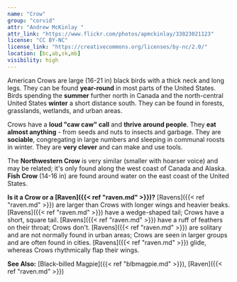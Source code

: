 ```yaml
---
name: "Crow"
group: "corvid"
attr: "Andrew McKinlay "
attr_link: "https://www.flickr.com/photos/apmckinlay/33823021123"
license: "CC BY-NC"
license_link: "https://creativecommons.org/licenses/by-nc/2.0/"
location: [bc,ab,sk,mb]
visibility: high
---
```

American Crows are large (16-21 in) black birds with a thick neck and long legs. They can be found **year-round** in most parts of the United States. Birds spending the **summer** further north in Canada and the north-central United States **winter** a short distance south. They can be found in forests, grasslands, wetlands, and urban areas.

Crows have a **loud "caw caw" call** and **thrive around people**. They **eat almost anything** - from seeds and nuts to insects and garbage. They are **sociable**, congregating in large numbers and sleeping in communal roosts in winter. They are **very clever** and can make and use tools.

The **Northwestern Crow** is very similar (smaller with hoarser voice) and may be related; it's only found along the west coast of Canada and Alaska. **Fish Crow** (14-16 in) are found around water on the east coast of the United States.

**Is it a Crow or a [Raven]({{< ref "raven.md" >}})?** [Ravens]({{< ref "raven.md" >}}) are larger than Crows with longer wings and heavier beaks. [Ravens]({{< ref "raven.md" >}}) have a wedge-shaped tail; Crows have a short, square tail. [Ravens]({{< ref "raven.md" >}}) have a ruff of feathers on their throat; Crows don't. [Ravens]({{< ref "raven.md" >}}) are solitary and are not normally found in urban areas; Crows are seen in larger groups and are often found in cities. [Ravens]({{< ref "raven.md" >}}) glide, whereas Crows rhythmically flap their wings.

<!-- generated, do not edit -->
**See Also:**
[Black-billed Magpie]({{< ref "blbmagpie.md" >}}),
[Raven]({{< ref "raven.md" >}})
